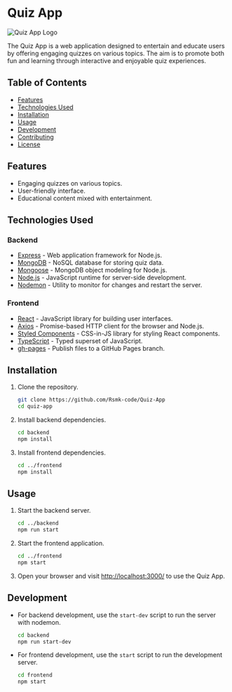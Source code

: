 # Quiz App

![Quiz App Logo](https://ramin.website/assets/images/projects/quiz-app.jpg)

The Quiz App is a web application designed to entertain and educate users by offering engaging quizzes on various topics. The aim is to promote both fun and learning through interactive and enjoyable quiz experiences.

## Table of Contents
- [Features](#features)
- [Technologies Used](#technologies-used)
- [Installation](#installation)
- [Usage](#usage)
- [Development](#development)
- [Contributing](#contributing)
- [License](#license)

## Features
- Engaging quizzes on various topics.
- User-friendly interface.
- Educational content mixed with entertainment.

## Technologies Used
### Backend
- [Express](https://expressjs.com/) - Web application framework for Node.js.
- [MongoDB](https://www.mongodb.com/) - NoSQL database for storing quiz data.
- [Mongoose](https://mongoosejs.com/) - MongoDB object modeling for Node.js.
- [Node.js](https://nodejs.org/) - JavaScript runtime for server-side development.
- [Nodemon](https://nodemon.io/) - Utility to monitor for changes and restart the server.

### Frontend
- [React](https://reactjs.org/) - JavaScript library for building user interfaces.
- [Axios](https://axios-http.com/) - Promise-based HTTP client for the browser and Node.js.
- [Styled Components](https://styled-components.com/) - CSS-in-JS library for styling React components.
- [TypeScript](https://www.typescriptlang.org/) - Typed superset of JavaScript.
- [gh-pages](https://www.npmjs.com/package/gh-pages) - Publish files to a GitHub Pages branch.

## Installation
1. Clone the repository.
   ```bash
   git clone https://github.com/Rsmk-code/Quiz-App
   cd quiz-app
   ```

2. Install backend dependencies.
   ```bash
   cd backend
   npm install
   ```

3. Install frontend dependencies.
   ```bash
   cd ../frontend
   npm install
   ```

## Usage
1. Start the backend server.
   ```bash
   cd ../backend
   npm run start
   ```

2. Start the frontend application.
   ```bash
   cd ../frontend
   npm start
   ```

3. Open your browser and visit [http://localhost:3000/](http://localhost:3000/) to use the Quiz App.

## Development
- For backend development, use the `start-dev` script to run the server with nodemon.
  ```bash
  cd backend
  npm run start-dev
  ```

- For frontend development, use the `start` script to run the development server.
  ```bash
  cd frontend
  npm start
  ```
